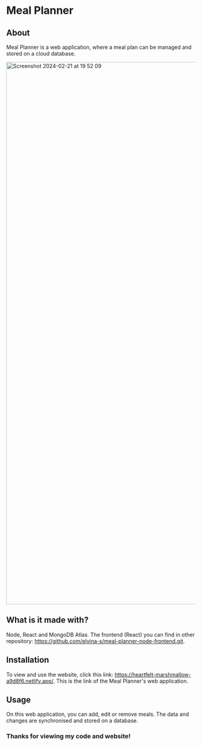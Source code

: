 # Meal Planner
## About

Meal Planner is a web application, where a meal plan can be managed and stored on a cloud database.

<img width="1440" alt="Screenshot 2024-02-21 at 19 52 09" src="https://github.com/elvina-s/meal-planner-node-frontend/assets/149134113/ae64e240-f989-4453-af8d-2eb0fcaca35a">

## What is it made with?

Node, React and MongoDB Atlas. The frontend (React) you can find in other repository: https://github.com/elvina-s/meal-planner-node-frontend.git.

## Installation

To view and use the website, click this link: https://heartfelt-marshmallow-a9d8f6.netlify.app/.
This is the link of the Meal Planner's web application.

## Usage

On this web application, you can add, edit or remove meals. The data and changes are synchronised and stored on a database.

### Thanks for viewing my code and website!
